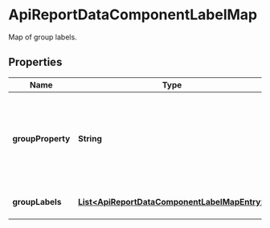 

# ApiReportDataComponentLabelMap

Map of group labels.

## Properties

| Name | Type | Description | Notes |
|------------ | ------------- | ------------- | -------------|
|**groupProperty** | **String** | Defines the criterion used to aggregate data points under specific group values. |  [optional] |
|**groupLabels** | [**List&lt;ApiReportDataComponentLabelMapEntry&gt;**](ApiReportDataComponentLabelMapEntry.md) | List of group labels. |  [optional] |



